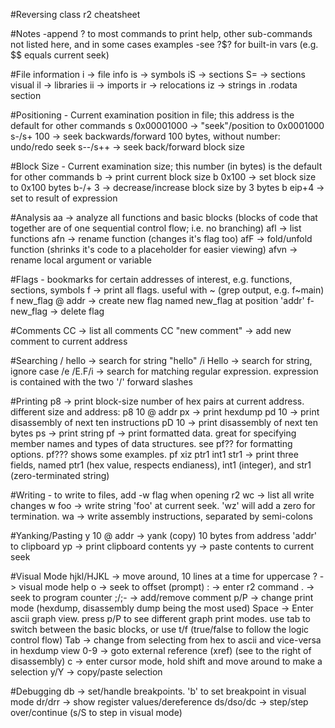 #Reversing class r2 cheatsheet

#Notes
   -append ? to most commands to print help, other sub-commands not listed here, and in some cases examples
   -see ?$? for built-in vars (e.g. $$ equals current seek)
   
#File information
   i -> file info
   is -> symbols
   iS -> sections
      S= -> sections visual
   il -> libraries
   ii -> imports
   ir -> relocations
   iz -> strings in .rodata section

#Positioning - Current examination position in file; this address is the default for other commands
   s 0x00001000 -> "seek"/position to 0x0001000
   s-/s+ 100 -> seek backwards/forward 100 bytes, without number: undo/redo seek
   s--/s++ -> seek back/forward block size
   
#Block Size - Current examination size; this number (in bytes) is the default for other commands
   b -> print current block size
   b 0x100 -> set block size to 0x100 bytes
   b-/+ 3 -> decrease/increase block size by 3 bytes
   b eip+4 -> set to result of expression

#Analysis
   aa -> analyze all functions and basic blocks (blocks of code that together are of one sequential control flow; i.e. no branching)
   afl -> list functions
   afn -> rename function (changes it's flag too)
   afF -> fold/unfold function (shrinks it's code to a placeholder for easier viewing)
   afvn -> rename local argument or variable

#Flags - bookmarks for certain addresses of interest, e.g. functions, sections, symbols
   f -> print all flags. useful with ~ (grep output, e.g. f~main)
   f new_flag @ addr -> create new flag named new_flag at position 'addr'
   f-new_flag -> delete flag

#Comments
   CC -> list all comments
   CC "new comment" -> add new comment to current address
   
#Searching
   / hello -> search for string "hello"
   /i Hello -> search for string, ignore case
   /e /E.F/i -> search for matching regular expression.  expression is contained with the two '/' forward slashes

#Printing
   p8 -> print block-size number of hex pairs at current address.  different size and address: p8 10 @ addr
   px -> print hexdump
   pd 10 -> print disassembly of next ten instructions
   pD 10 -> print disassembly of next ten bytes
   ps -> print string
   pf -> print formatted data.  great for specifying member names and types of data structures.  see pf?? for formatting options. pf??? shows some examples.
   pf xiz ptr1 int1 str1 -> print three fields, named ptr1 (hex value, respects endianess), int1 (integer), and str1 (zero-terminated string)

#Writing - to write to files, add -w flag when opening r2
   wc -> list all write changes
   w foo -> write string 'foo' at current seek. 'wz' will add a zero for termination.
   wa -> write assembly instructions, separated by semi-colons
   
#Yanking/Pasting
   y 10 @ addr -> yank (copy) 10 bytes from address 'addr' to clipboard
   yp -> print clipboard contents
   yy -> paste contents to current seek

#Visual Mode
   hjkl/HJKL -> move around, 10 lines at a time for uppercase
   ? -> visual mode help
   o -> seek to offset (prompt)
   : -> enter r2 command
   . -> seek to program counter
   ;/;- -> add/remove comment
   p/P -> change print mode (hexdump, disassembly dump being the most used)
   Space -> Enter ascii graph view. press p/P to see different graph print modes.  use tab to switch between the basic blocks, or use t/f (true/false to follow the logic control flow)
   Tab -> change from selecting from hex to ascii and vice-versa in hexdump view
   0-9 -> goto external reference (xref) (see to the right of disassembly)
   c -> enter cursor mode, hold shift and move around to make a selection
   y/Y -> copy/paste selection

#Debugging
   db -> set/handle breakpoints.  'b' to set breakpoint in visual mode
   dr/drr -> show register values/dereference
   ds/dso/dc -> step/step over/continue (s/S to step in visual mode)
